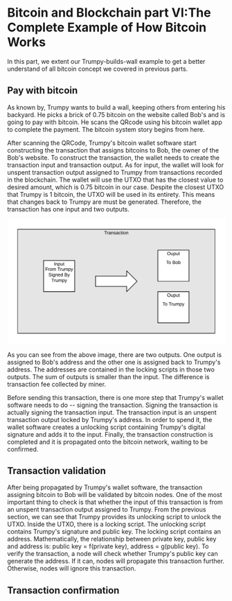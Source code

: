 # Bitcoin and Blockchain part VI:The Complete Example of How Bitcoin Works

In this part, we extent our Trumpy-builds-wall example to get a better understand of all bitcoin concept we covered in previous parts.

## Pay with bitcoin

As known by, Trumpy wants to build a wall, keeping others from entering his backyard. He picks a brick of 0.75 bitcoin on the website called Bob's and is going to pay with bitcoin. He scans the QRcode using his bitcoin wallet app to complete the payment. The bitcoin system story begins from here.

After scanning the QRCode, Trumpy's bitcoin wallet software start constructing the transaction that assigns bitcoins to Bob, the owner of the Bob's website. To construct the transaction, the wallet needs to create the transaction input and transaction output. As for input, the wallet will look for unspent transaction output assigned to Trumpy from transactions recorded in the blockchain. The wallet will use the UTXO that has the closest value to desired amount, which is 0.75 bitcoin in our case. Despite the closest UTXO that Trumpy is 1 bitcoin, the UTXO will be used in its entirety. This means that changes back to Trumpy are must be generated. Therefore, the transaction has one input and two outputs. 

![Alt Text](/images/Transaction-Trumpy-Pay.png)

As you can see from the above image, there are two outputs. One output is assigned to Bob's address and the other one is assigned back to Trumpy's address. The addresses are contained in the locking scripts in those two outputs. The sum of outputs is smaller than the input. The difference is transaction fee collected by miner. 

Before sending this transaction, there is one more step that Trumpy's wallet software needs to do -- signing the transaction. Signing the transaction is actually signing the transaction input. The transaction input is an unspent transaction output locked by Trumpy's address. In order to spend it, the wallet software creates a unlocking script containing Trumpy's digital signature and adds it to the input. Finally, the transaction construction is completed and it is propagated onto the bitcoin network, waiting to be confirmed. 
## Transaction validation 

After being propagated by Trumpy's wallet software, the transaction assigning bitcoin to Bob will be validated by bitcoin nodes. One of the most important thing to check is that whether the input of this transaction is from an unspent transaction output assigned to Trumpy. From the previous section, we can see that Trumpy provides its unlocking script to unlock the UTXO. Inside the UTXO, there is a locking script. The unlocking script contains Trumpy's signature and public key. The locking script contains an address. Mathematically, the relationship between private key, public key and address is: public key = f(private key), address = g(public key). To verify the transaction, a node will check whether Trumpy's public key can generate the address. If it can, nodes will propagate this transaction further. Otherwise, nodes will ignore this transaction.

## Transaction confirmation

 
